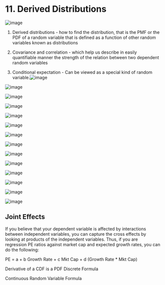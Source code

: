 # 11. Derived Distributions

![image](media/Intro-Syllabus_11.-Derived-Distributions-image1.png)

1. Derived distributions - how to find the distribution, that is the PMF or the PDF of a random variable that is defined as a function of other random variables known as distributions

2. Covariance and correlation - which help us describe in easily quantifiable manner the strength of the relation between two dependent random variables

3. Conditional expectation - Can be viewed as a special kind of random variable.![image](media/Intro-Syllabus_11.-Derived-Distributions-image2.png)

![image](media/Intro-Syllabus_11.-Derived-Distributions-image3.png)

![image](media/Intro-Syllabus_11.-Derived-Distributions-image4.png)

![image](media/Intro-Syllabus_11.-Derived-Distributions-image5.png)

![image](media/Intro-Syllabus_11.-Derived-Distributions-image6.png)

![image](media/Intro-Syllabus_11.-Derived-Distributions-image7.png)

![image](media/Intro-Syllabus_11.-Derived-Distributions-image8.png)

![image](media/Intro-Syllabus_11.-Derived-Distributions-image9.png)

![image](media/Intro-Syllabus_11.-Derived-Distributions-image10.png)

![image](media/Intro-Syllabus_11.-Derived-Distributions-image11.png)

![image](media/Intro-Syllabus_11.-Derived-Distributions-image12.png)

![image](media/Intro-Syllabus_11.-Derived-Distributions-image13.png)

![image](media/Intro-Syllabus_11.-Derived-Distributions-image14.png)

![image](media/Intro-Syllabus_11.-Derived-Distributions-image15.png)

## Joint Effects

If you believe that your dependent variable is affected by interactions between independent variables, you can capture the cross effects by looking at products of the independent variables. Thus, if you are regression PE ratios against market cap and expected growth rates, you can do the following:

PE = a + b Growth Rate + c Mkt Cap + d (Growth Rate * Mkt Cap)

Derivative of a CDF is a PDF
Discrete Formula

Continuous Random Variable Formula
